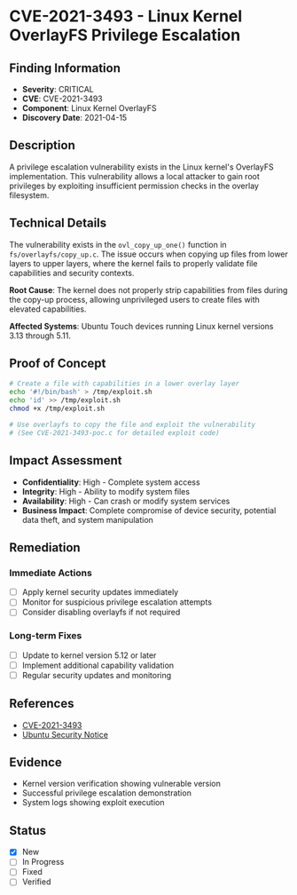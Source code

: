 # CVE-2021-3493 - Linux Kernel OverlayFS Privilege Escalation

## Finding Information
- **Severity**: CRITICAL
- **CVE**: CVE-2021-3493
- **Component**: Linux Kernel OverlayFS
- **Discovery Date**: 2021-04-15

## Description
A privilege escalation vulnerability exists in the Linux kernel's OverlayFS implementation. This vulnerability allows a local attacker to gain root privileges by exploiting insufficient permission checks in the overlay filesystem.

## Technical Details
The vulnerability exists in the `ovl_copy_up_one()` function in `fs/overlayfs/copy_up.c`. The issue occurs when copying up files from lower layers to upper layers, where the kernel fails to properly validate file capabilities and security contexts.

**Root Cause**: The kernel does not properly strip capabilities from files during the copy-up process, allowing unprivileged users to create files with elevated capabilities.

**Affected Systems**: Ubuntu Touch devices running Linux kernel versions 3.13 through 5.11.

## Proof of Concept
```bash
# Create a file with capabilities in a lower overlay layer
echo '#!/bin/bash' > /tmp/exploit.sh
echo 'id' >> /tmp/exploit.sh
chmod +x /tmp/exploit.sh

# Use overlayfs to copy the file and exploit the vulnerability
# (See CVE-2021-3493-poc.c for detailed exploit code)
```

## Impact Assessment
- **Confidentiality**: High - Complete system access
- **Integrity**: High - Ability to modify system files
- **Availability**: High - Can crash or modify system services
- **Business Impact**: Complete compromise of device security, potential data theft, and system manipulation

## Remediation
### Immediate Actions
- [ ] Apply kernel security updates immediately
- [ ] Monitor for suspicious privilege escalation attempts
- [ ] Consider disabling overlayfs if not required

### Long-term Fixes
- [ ] Update to kernel version 5.12 or later
- [ ] Implement additional capability validation
- [ ] Regular security updates and monitoring

## References
- [CVE-2021-3493](https://cve.mitre.org/cgi-bin/cvename.cgi?name=CVE-2021-3493)
- [Ubuntu Security Notice](https://ubuntu.com/security/notices/USN-4915-1)

## Evidence
- Kernel version verification showing vulnerable version
- Successful privilege escalation demonstration
- System logs showing exploit execution

## Status
- [x] New
- [ ] In Progress
- [ ] Fixed
- [ ] Verified
